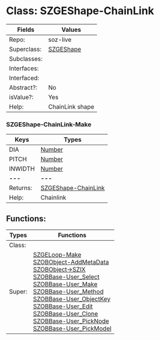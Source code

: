
# Class:	SZGEShape-ChainLink

| Fields | Values |
| --------- | --------- |
| Repo: | soz-live |
| Superclass: | [SZGEShape](SZGEShape.html) |
| Subclasses: |  |
| Interfaces: |  |
| Interfaced: |  |
| Abstract?: | No |
| isValue?: | Yes |
| Help: | ChainLink shape |

### SZGEShape-ChainLink-Make

| Keys | Types |
| --------- | --------- |
| DIA | [Number](Number.html) |
| PITCH | [Number](Number.html) |
| INWIDTH | [Number](Number.html) |
| **---** | **---** |
| Returns: | [SZGEShape-ChainLink](SZGEShape-ChainLink.html) |
| Help: | Chainlink |


## Functions:

| Types | Functions |
| --------- | --------- |
| Class: |  |
| Super: | [SZGELoop-Make](SZGELoop.html) <br> [SZOBObject-AddMetaData](SZOBObject.html) <br> [SZOBObject->SZIX](SZOBObject.html) <br> [SZOBBase-User_Select](SZOBBase.html) <br> [SZOBBase-User_Make](SZOBBase.html) <br> [SZOBBase-User_Method](SZOBBase.html) <br> [SZOBBase-User_ObjectKey](SZOBBase.html) <br> [SZOBBase-User_Edit](SZOBBase.html) <br> [SZOBBase-User_Clone](SZOBBase.html) <br> [SZOBBase-User_PickNode](SZOBBase.html) <br> [SZOBBase-User_PickModel](SZOBBase.html) |


